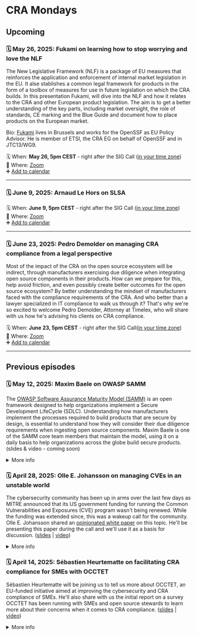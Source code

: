 # CRA Mondays

## Upcoming

<a name="episode-4"></a>
### 🗓️ May 26, 2025: Fukami on learning how to stop worrying and love the NLF

The New Legislative Framework (NLF) is a package of EU measures that reinforces the application and enforcement of internal market legislation in the EU. It alse stablishes a common legal framework for products in the form of a toolbox of measures for use in future legislation on which the CRA builds. In this presentation Fukami, will dive into the NLF and how it relates to the CRA and other European product legislation. The aim is to get a better understanding of the key parts, including market oversight, the role of standards, CE marking and the Blue Guide and document how to place products on the European market.

Bio: [Fukami](https://www.linkedin.com/in/fukami/) lives in Brussels and works for the OpenSSF as EU Policy Advisor. He is member of ETSI, the CRA EG on behalf of OpenSSF and in JTC13/WG9.

🗓️ When: **May 26, 5pm CEST** - right after the SIG Call ([in your time zone](https://www.timeanddate.com/worldclock/fixedtime.html?iso=2025-05-26T15:00:00.000Z&msg=CRA%20Mondays))\
 📍 Where: [Zoom](#)\
 ➕ [Add to calendar](#)

 ---

<a name="episode-5"></a>
### 🗓️ June 9, 2025: Arnaud Le Hors on SLSA

🗓️ When: **June 9, 5pm CEST** - right after the SIG Call ([in your time zone](https://www.timeanddate.com/worldclock/fixedtime.html?iso=2025-06-09T15:00:00.000Z&msg=CRA%20Mondays))\
 📍 Where: [Zoom](#)\
 ➕ [Add to calendar](#)

---

<a name="episode-6"></a>
### 🗓️ June 23, 2025: Pedro Demolder on managing CRA compliance from a legal perspective

Most of the impact of the CRA on the open source ecosystem will be indirect, through manufacturers exercising due diligence when integrating open source components in their products. How can we prepare for this, help avoid friction, and even possibly create better outcomes for the open source ecosystem? By better understanding the mindset of manufacturers faced with the compliance requirements of the CRA. And who better than a lawyer specialized in IT compliance to walk us through it? That's why we're so excited to welcome Pedro Demolder, Attorney at Timelex, who will share with us how he's advising his clients on CRA compliance.

 🗓️ When: **June 23, 5pm CEST** - right after the SIG Call([in your time zone](https://www.timeanddate.com/worldclock/fixedtime.html?iso=2025-06-23T15:00:00.000Z&msg=CRA%20Mondays))\
 📍 Where: [Zoom](#)\
 ➕ [Add to calendar](#)

---

## Previous episodes

<a name="episode-3"></a>
### 🗓️ May 12, 2025: Maxim Baele on OWASP SAMM
The [OWASP Software Assurance Maturity Model (SAMM)](https://owasp.org/www-project-samm/) is an open framework designed to help organizations implement a Secure Development LifeCycle (SDLC). 
Understanding how manufacturers implement the processes required to build products that are secure by design, is essential to understand how they will consider their due diligence requirements when ingesting open source components. 
Maxim Baele is one of the SAMM core team members that maintain the model, using it on a daily basis to help organizations across the globe build secure products.
(slides & video - coming soon)

<details>
<summary>More info</summary>

[Maxim Baele](https://www.linkedin.com/in/maximbaele/) is an experienced cybersecurity consultant specializing in product and application security​, with a background in Linux system engineering, security architecture, and automation​.
He spends his days coaching organizations in building secure products and implementing cybersecurity strategies​, while spending many of his evenings contributing to OWASP as a liaison, as a board member for OWASP BE and a core team member of the OWASP SAMM project.
 
</details>

<a name="episode-2"></a>
### 🗓️ April 28, 2025: Olle E. Johansson on managing CVEs in an unstable world
The cybersecurity community has been up in arms over the last few days as MITRE announced that its US government funding for running the Common Vulnerabilities and Exposures (CVE) program wasn't being renewed. While the funding was extended since, this was a wakeup call for the community. Olle E. Johansson shared an [opinionated white paper](https://docs.google.com/document/d/1u6yPlCla7SO6YuHakjvmcGtcEmHdp-NANaqpTDTA7Q0/edit?usp=sharing) on this topic. He'll be presenting this paper during the call and we'll use it as a basis for discussion.
([slides](2025-04-28-olle-e-johnansson.pdf) | [video](https://youtu.be/zSsGLJTgWvU?si=11oIsKc8ac43pH5M))

<details>
<summary>More info</summary>

This talk will cover a proposal for a globally coordinated platform for vulnerability reporting that ensures transparency, strengthens manufacturer accountability, and enables trusted third-party data enrichment. As cybersecurity regulations for connected products advance worldwide, the current model—primarily funded by a single state and dependent on unaffiliated third parties for critical data—faces limitations in scalability and neutrality. A new approach is needed: one that gives manufacturers control over submitted data, integrates independent data providers, and is governed and funded by a diverse coalition of global stakeholders. The session will explore how such a system can enhance trust, regulatory alignment, and security for both users and industry.

**Olle E.Johanson** is an experienced and appreciated speaker, teacher as well as an Open Source developer and consultant. He is currently project lead for OWASP Project Koala- developing the Transparency Exchange API (TEA), member of the CycloneDX industry working group, the OWASP SBOM Forum, co-founder of SBOMEurope.eu and a leader for the DNS TAPIR Open Source project. While not trying to save the world with SBOMs, he is helping clients with the journey towards CRA compliance as a consultant in his company Edvina AB.
  
#### References 
 - *A call for action: The path towards a global platform for vulnerability reporting*. [This document](https://docs.google.com/document/d/1u6yPlCla7SO6YuHakjvmcGtcEmHdp-NANaqpTDTA7Q0/edit?usp=sharing) is the base for the discussion
 
</details>

<a name="episode-1"></a>
### 🗓️ April 14, 2025: Sébastien Heurtematte on facilitating CRA compliance for SMEs with OCCTET

Sébastien Heurtematte will be joining us to tell us more about OCCTET, an EU-funded initiative aimed at improving the cybersecurity and CRA compliance of SMEs. He'll also share with us the initial report on a survey OCCTET has been running with SMEs and open source stewards to learn more about their concerns when it comes to CRA compliance.
([slides](./2025-04-14-sebastien-huertematte.pdf) | [video](https://www.youtube.com/watch?v=1CWy55AhEnc))

<details>
<summary>More info</summary>

**Sébastien Heurtematte**, member of the Eclipse Foundation, is the coordinator of the OCCTET project, leading a consortium of 7 partners across Europe working to make Cyber Resilience Act (CRA) compliance simpler and more accessible for SMEs. With a strong technical background in open source, release engineering, and supply chain, he brings years of experience simplifying complex processes and addressing security challenges. Passionate about collaboration and accessibility, he focuses on making CRA compliance practical and approachable for both open source projects and SMEs.

#### References
- [OCCTET Website](https://occtet.eu/)
- [European Cybersecurity Competence Centre and Network](https://cybersecurity-centre.europa.eu/index_en)
 
</details>
